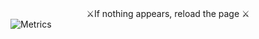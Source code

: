 <center>⚔️If nothing appears, reload the page ⚔️</center

![Metrics](https://metrics.lecoq.io/F4NT0?template=classic&isocalendar=1&languages=1&introduction=1&gists=1&achievements=1&isocalendar.duration=half-year&languages.colors=github&languages.threshold=0%25&introduction.title=true&achievements.threshold=C&achievements.secrets=true&achievements.limit=4&config.timezone=America%2FSao_Paulo)
